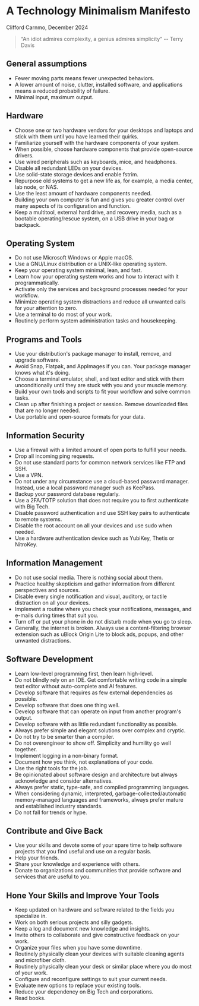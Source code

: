 # A Technology Minimalism Manifesto
Clifford Carnmo, December 2024

>“An idiot admires complexity, a genius admires simplicity” -- Terry Davis

## General assumptions
* Fewer moving parts means fewer unexpected behaviors.
* A lower amount of noise, clutter, installed software, and applications means a reduced probability of failure.
* Minimal input, maximum output.

## Hardware
* Choose one or two hardware vendors for your desktops and laptops and stick with them until you have learned their quirks.
* Familiarize yourself with the hardware components of your system.
* When possible, choose hardware components that provide open-source drivers.
* Use wired peripherals such as keyboards, mice, and headphones.
* Disable all redundant LEDs on your devices.
* Use solid-state storage devices and enable fstrim.
* Repurpose old systems to get a new life as, for example, a media center, lab node, or NAS.
* Use the least amount of hardware components needed.
* Building your own computer is fun and gives you greater control over many aspects of its configuration and function.
* Keep a multitool, external hard drive, and recovery media, such as a bootable operating/rescue system, on a USB drive in your bag or backpack.

## Operating System
* Do not use Microsoft Windows or Apple macOS.
* Use a GNU/Linux distribution or a UNIX-like operating system.
* Keep your operating system minimal, lean, and fast.
* Learn how your operating system works and how to interact with it programmatically.
* Activate only the services and background processes needed for your workflow.
* Minimize operating system distractions and reduce all unwanted calls for your attention to zero.
* Use a terminal to do most of your work.
* Routinely perform system administration tasks and housekeeping.

## Programs and Tools
* Use your distribution's package manager to install, remove, and upgrade software.
* Avoid Snap, Flatpak, and AppImages if you can. Your package manager knows what it's doing.
* Choose a terminal emulator, shell, and text editor and stick with them unconditionally until they are stuck with you and your muscle memory.
* Build your own tools and scripts to fit your workflow and solve common tasks.
* Clean up after finishing a project or session. Remove downloaded files that are no longer needed.
* Use portable and open-source formats for your data.

## Information Security
* Use a firewall with a limited amount of open ports to fulfill your needs.
* Drop all incoming ping requests.
* Do not use standard ports for common network services like FTP and SSH.
* Use a VPN.
* Do not under any circumstance use a cloud-based password manager. Instead, use a local password manager such as KeePass.
* Backup your password database regularly.
* Use a 2FA/TOTP solution that does not require you to first authenticate with Big Tech.
* Disable password authentication and use SSH key pairs to authenticate to remote systems.
* Disable the root account on all your devices and use sudo when needed.
* Use a hardware authentication device such as YubiKey, Thetis or NitroKey.

## Information Management
* Do not use social media. There is nothing social about them.
* Practice healthy skepticism and gather information from different perspectives and sources.
* Disable every single notification and visual, auditory, or tactile distraction on all your devices.
* Implement a routine where you check your notifications, messages, and e-mails during times that suit you.
* Turn off or put your phone in do not disturb mode when you go to sleep.
* Generally, the internet is broken. Always use a content-filtering browser extension such as uBlock Origin Lite to block ads, popups, and other unwanted distractions.

## Software Development
* Learn low-level programming first, then learn high-level.
* Do not blindly rely on an IDE. Get comfortable writing code in a simple text editor without auto-complete and AI features.
* Develop software that requires as few external dependencies as possible.
* Develop software that does one thing well.
* Develop software that can operate on input from another program's output.
* Develop software with as little redundant functionality as possible.
* Always prefer simple and elegant solutions over complex and cryptic.
* Do not try to be smarter than a compiler.
* Do not overengineer to show off. Simplicity and humility go well together.
* Implement logging in a non-binary format.
* Document how you think, not explanations of your code.
* Use the right tools for the job.
* Be opinionated about software design and architecture but always acknowledge and consider alternatives.
* Always prefer static, type-safe, and compiled programming languages.
* When considering dynamic, interpreted, garbage-collected/automatic memory-managed languages and frameworks, always prefer mature and established industry standards.
* Do not fall for trends or hype.

## Contribute and Give Back
* Use your skills and devote some of your spare time to help software projects that you find useful and use on a regular basis.
* Help your friends.
* Share your knowledge and experience with others.
* Donate to organizations and communities that provide software and services that are useful to you.

## Hone Your Skills and Improve Your Tools
* Keep updated on hardware and software related to the fields you specialize in.
* Work on both serious projects and silly gadgets.
* Keep a log and document new knowledge and insights.
* Invite others to collaborate and give constructive feedback on your work.
* Organize your files when you have some downtime.
* Routinely physically clean your devices with suitable cleaning agents and microfiber cloth.
* Routinely physically clean your desk or similar place where you do most of your work.
* Configure and reconfigure settings to suit your current needs.
* Evaluate new options to replace your existing tools.
* Reduce your dependency on Big Tech and corporations.
* Read books.
